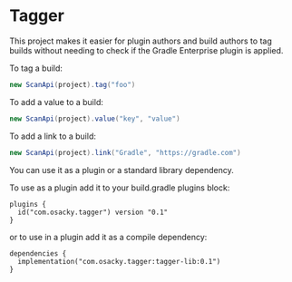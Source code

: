 # Tagger

This project makes it easier for plugin authors and build authors to tag builds without needing to check if the Gradle Enterprise plugin is applied.

To tag a build:
```groovy
new ScanApi(project).tag("foo")
```

To add a value to a build:
```groovy
new ScanApi(project).value("key", "value")
```

To add a link to a build:
```groovy
new ScanApi(project).link("Gradle", "https://gradle.com")
```


You can use it as a plugin or a standard library dependency.

To use as a plugin add it to your build.gradle plugins block:
```
plugins {
  id("com.osacky.tagger") version "0.1"
}
```

or to use in a plugin add it as a compile dependency:
```
dependencies {
  implementation("com.osacky.tagger:tagger-lib:0.1")
}
```